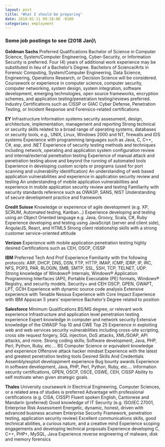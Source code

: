 ```yaml
---
layout: post
title: "What I should be preparing"
date: 2018-01-11 09:10:00 -0100
categories: employment
---
```

### Some job postings to see (2018 Jan)\
**Goldman Sachs**
Preferred Qualifications
Bachelor of Science in Computer Science, System/Computer Engineering, Cyber-Security, or Information Security is preferred. Four (4) years of additional work experience may be substituted in lieu of a Bachelor’s Degree. Bachelors of Science/Arts in Forensic Computing, System/Computer Engineering, Data Science, Engineering, Operations Research, or Decision Science will be considered.
Coursework or experience in computer science, computer security, computer networking, system design, system integration, software development, emerging technologies, open source frameworks, encryption schemes, and application testing/penetration testing/reviews preferred.
Industry Certifications such as CISSP or GIAC Cyber Defense, Penetration Testing, or Incident Response and Forensics-related certifications

**EY**
Infrastructure Information systems security assessment, design, architecture, implementation, management and reporting
Strong technical or security skills related to a broad range of operating systems, databases or security tools, e.g., UNIX, Linux, Windows 2000 and NT, firewalls and IDS systems
Experience with programming languages such as Java, C, C++, C#, asp, and .NET
Experience of security testing methods and techniques including network, operating and application system configuration review and internal/external penetration testing
Experience of manual attack and penetration testing above and beyond the running of automated tools
Experience in developing custom scripts or programs (used for port scanning and vulnerability identification)
An understanding of web based application vulnerabilities and experience in application security review and testing
An understanding of mobile application vulnerabilities and experience in mobile application security review and testing
Familiarity with security standards reference such as OWASP, SANS, NIST
Understanding of secure development practice and framework

**Credit Suisse**
Knowledge or experience of agile development (e.g. XP, SCRUM, Automated testing, Kanban…)
Experience developing and testing using an Object Oriented language e.g. Java, Groovy, Scala, C#, Ruby
Experience developing and testing using JavaScript (server and client side), AngularJS, React, and HTML5
Strong client relationship skills with a strong customer service-oriented attitude

**Verizon**
Experience with mobile application penetration testing highly desired
Certifications such as CEH, OSCP, CISSP

**IBM**
Preferred Tech And Prof Experience
Familiarity with the following protocols: ARP, DHCP, DNS, DSN, FTP, HTTP, IMAP, ICMP, IDRP, IP, IRC, NFS, POP3, PAR, RLOGIN, SMB, SMTP, SSL, SSH, TCP, TELNET, UDP. Strong knowledge of Windows® Internals, Windows® Application Programming Interfaces (API), Portable Executable (PE) formats, Windows® Registry, and security models.
Security+ and CEH
OSCP, GPEN, GWAPT, LPT, GCIH
Experience with dynamic source code analysis
Extensive experience with Tenable Nessus
Experience with Core Impact
Experience with IBM Appscan
5 years’ experience
Bachelor’s Degree related to position

**Salesforce**
Minimum Qualifications
BS/MS degree, or relevant work experience
Infrastructure and application level penetration testing experience
Expert knowledge in computer and network security
Extensive knowledge of the OWASP Top 10 and CWE Top 25
Experience in exploiting web and web services security vulnerabilities including cross-site scripting, cross site request forgery, SQL injection, DoS attacks, XML/SOAP, API attacks, and more.
Strong coding skills; Software development, Java, PHP, Perl, Python, Ruby, etc….
BS Computer Science or equivalent knowledge and experience
Offensive attack hacker mindset
Experience with the latest and greatest penetration testing tools
Desired Skills And Credentials
Assembly/exploit developpment experience
Bug bounty awards
Experience in software development, Java, PHP, Perl, Python, Ruby, etc….
Information security certifications, GPEN, OSCP, OSCE, OSWE, CEH, CISSP
Ability to self motivate when given strategic goals.

**Thales**
University coursework in Electrical Engineering, Computer Sciences, or a related area of studies is preferred
Advantage with professional certifications (e.g. CISA, CISSP)
Fluent spoken English, Cantonese and Mandarin (preferred)
Good knowledge of IT Security (e.g. ISO/IEC 27001, Enterprise Risk Assessment
Energetic, dynamic, honest, driven with advanced business acumen
Enterprise Security Framework, penetration testing, application security review)
Excellent communications skills, good technical abilities, a curious nature, and a creative mind
Experience scoping engagements and developing technical proposals
Experience developing C, C++, PHP+, MySQL, Java
Experience reverse engineering of malware, disk and memory forensics
